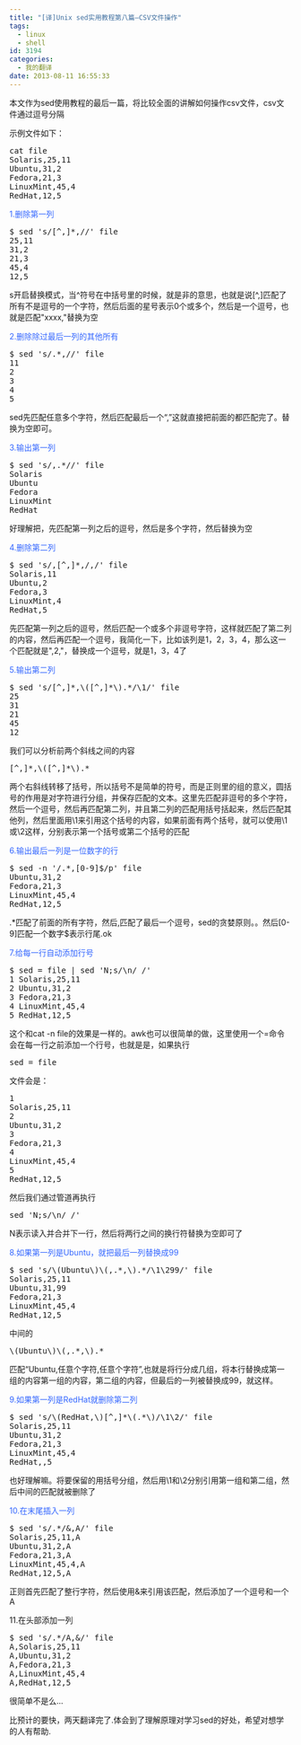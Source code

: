 ```yaml
---
title: "[译]Unix sed实用教程第八篇–CSV文件操作"
tags:
  - linux
  - shell
id: 3194
categories:
  - 我的翻译
date: 2013-08-11 16:55:33
---
```


本文作为sed使用教程的最后一篇，将比较全面的讲解如何操作csv文件，csv文件通过逗号分隔

示例文件如下：
<pre>cat file
Solaris,25,11
Ubuntu,31,2
Fedora,21,3
LinuxMint,45,4
RedHat,12,5</pre>
<span style="color: #3366ff;">1.删除第一列</span>
<pre>$ sed 's/[^,]*,//' file
25,11
31,2
21,3
45,4
12,5</pre>
s开启替换模式，当^符号在中括号里的时候，就是非的意思，也就是说[^,]匹配了所有不是逗号的一个字符，然后后面的星号表示0个或多个，然后是一个逗号，也就是匹配"xxxx,"替换为空

<span style="color: #3366ff;">2.删除除过最后一列的其他所有</span>
<pre>$ sed 's/.*,//' file
11
2
3
4
5</pre>
sed先匹配任意多个字符，然后匹配最后一个“,”这就直接把前面的都匹配完了。替换为空即可。

<span style="color: #3366ff;">3.输出第一列</span>
<pre>$ sed 's/,.*//' file
Solaris
Ubuntu
Fedora
LinuxMint
RedHat</pre>
好理解把，先匹配第一列之后的逗号，然后是多个字符，然后替换为空

<span style="color: #3366ff;">4.删除第二列</span>
<pre>$ sed 's/,[^,]*,/,/' file
Solaris,11
Ubuntu,2
Fedora,3
LinuxMint,4
RedHat,5</pre>
先匹配第一列之后的逗号，然后匹配一个或多个非逗号字符，这样就匹配了第二列的内容，然后再匹配一个逗号，我简化一下，比如该列是1，2，3，4，那么这一个匹配就是",2,"，替换成一个逗号，就是1，3，4了

<span style="color: #3366ff;">5.输出第二列</span>
<pre>$ sed 's/[^,]*,\([^,]*\).*/\1/' file
25
31
21
45
12</pre>
我们可以分析前两个斜线之间的内容
<pre>[^,]*,\([^,]*\).*</pre>
两个右斜线转移了括号，所以括号不是简单的符号，而是正则里的组的意义，圆括号的作用是对字符进行分组，并保存匹配的文本。这里先匹配非逗号的多个字符，然后一个逗号，然后再匹配第二列，并且第二列的匹配用括号括起来，然后匹配其他列，然后里面用\1来引用这个括号的内容，如果前面有两个括号，就可以使用\1或\2这样，分别表示第一个括号或第二个括号的匹配

<span style="color: #3366ff;">6.输出最后一列是一位数字的行</span>
<pre>$ sed -n '/.*,[0-9]$/p' file
Ubuntu,31,2
Fedora,21,3
LinuxMint,45,4
RedHat,12,5</pre>
.*匹配了前面的所有字符，然后,匹配了最后一个逗号，sed的贪婪原则。。然后[0-9]匹配一个数字$表示行尾.ok

<span style="color: #3366ff;">7.给每一行自动添加行号</span>
<pre>$ sed = file | sed 'N;s/\n/ /'
1 Solaris,25,11
2 Ubuntu,31,2
3 Fedora,21,3
4 LinuxMint,45,4
5 RedHat,12,5</pre>
这个和cat -n file的效果是一样的。awk也可以很简单的做，这里使用一个=命令会在每一行之前添加一个行号，也就是是，如果执行
<pre class="lang:default decode:true">sed = file</pre>
文件会是：
<pre>1 
Solaris,25,11
2 
Ubuntu,31,2
3 
Fedora,21,3
4 
LinuxMint,45,4
5 
RedHat,12,5</pre>
然后我们通过管道再执行
<pre>sed 'N;s/\n/ /'</pre>
N表示读入并合并下一行，然后将两行之间的换行符替换为空即可了

<span style="color: #3366ff;">8.如果第一列是Ubuntu，就把最后一列替换成99</span>
<pre>$ sed 's/\(Ubuntu\)\(,.*,\).*/\1\299/' file
Solaris,25,11
Ubuntu,31,99
Fedora,21,3
LinuxMint,45,4
RedHat,12,5</pre>
中间的
<pre>\(Ubuntu\)\(,.*,\).*</pre>
匹配“Ubuntu,任意个字符,任意个字符”,也就是将行分成几组，将本行替换成第一组的内容第一组的内容，第二组的内容，但最后的一列被替换成99，就这样。

<span style="color: #3366ff;">9.如果第一列是RedHat就删除第二列</span>
<pre>$ sed 's/\(RedHat,\)[^,]*\(.*\)/\1\2/' file
Solaris,25,11
Ubuntu,31,2
Fedora,21,3
LinuxMint,45,4
RedHat,,5</pre>
也好理解嘛。将要保留的用括号分组，然后用\1和\2分别引用第一组和第二组，然后中间的匹配就被删除了

<span style="color: #3366ff;">10.在末尾插入一列</span>
<pre>$ sed 's/.*/&amp;,A/' file
Solaris,25,11,A
Ubuntu,31,2,A
Fedora,21,3,A
LinuxMint,45,4,A
RedHat,12,5,A</pre>
正则首先匹配了整行字符，然后使用&amp;来引用该匹配，然后添加了一个逗号和一个A

11.在头部添加一列
<pre>$ sed 's/.*/A,&amp;/' file
A,Solaris,25,11
A,Ubuntu,31,2
A,Fedora,21,3
A,LinuxMint,45,4
A,RedHat,12,5</pre>
很简单不是么...

比预计的要快，两天翻译完了.体会到了理解原理对学习sed的好处，希望对想学的人有帮助.

&nbsp;

&nbsp;

&nbsp;

&nbsp;

&nbsp;

&nbsp;

&nbsp;

&nbsp;

&nbsp;

&nbsp;